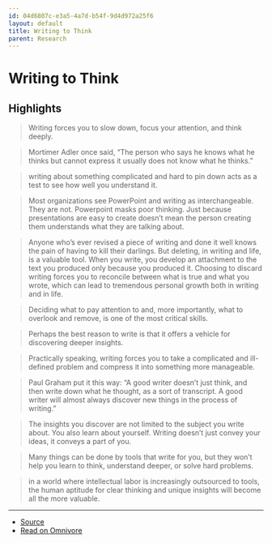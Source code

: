 ```yaml
---
id: 04d6807c-e3a5-4a7d-b54f-9d4d972a25f6
layout: default
title: Writing to Think
parent: Research
---
```


# Writing to Think

## Highlights

> Writing forces you to slow down, focus your attention, and think deeply.

> Mortimer Adler once said, “The person who says he knows what he thinks but cannot express it usually does not know what he thinks.”

> writing about something complicated and hard to pin down acts as a test to see how well you understand it.

> Most organizations see PowerPoint and writing as interchangeable. They are not. Powerpoint masks poor thinking. Just because presentations are easy to create doesn’t mean the person creating them understands what they are talking about.

> Anyone who’s ever revised a piece of writing and done it well knows the pain of having to kill their darlings. But deleting, in writing and life, is a valuable tool. When you write, you develop an attachment to the text you produced only because you produced it. Choosing to discard writing forces you to reconcile between what is true and what you wrote, which can lead to tremendous personal growth both in writing and in life.

> Deciding what to pay attention to and, more importantly, what to overlook and remove, is one of the most critical skills.

> Perhaps the best reason to write is that it offers a vehicle for discovering deeper insights.

> Practically speaking, writing forces you to take a complicated and ill-defined problem and compress it into something more manageable.

> Paul Graham put it this way: “A good writer doesn’t just think, and then write down what he thought, as a sort of transcript. A good writer will almost always discover new things in the process of writing.”

> The insights you discover are not limited to the subject you write about. You also learn about yourself. Writing doesn’t just convey your ideas, it conveys a part of you.

> Many things can be done by tools that write for you, but they won’t help you learn to think, understand deeper, or solve hard problems.

> in a world where intellectual labor is increasingly outsourced to tools, the human aptitude for clear thinking and unique insights will become all the more valuable.


---

- [Source](https://fs.blog/writing-to-think/)
- [Read on Omnivore](https://omnivore.app/me/https-fs-blog-writing-to-think-18c147dc5bb)